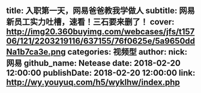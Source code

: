 title: 入职第一天，网易爸爸教我学做人
subtitle: 网易新员工实力吐槽，速看！三石要来删了！
cover: http://img20.360buyimg.com/webcases/jfs/t15706/121/2203219116/637155/76f0625e/5a9650ddNa1b7ca3e.png
categories: 视频型
author:
  nick: 网易
  github_name: Netease
date: 2018-02-20 12:00:00
publishDate: 2018-02-20 12:00:00
link: http://wy.youyuq.com/h5/wyklhw/index.php
---